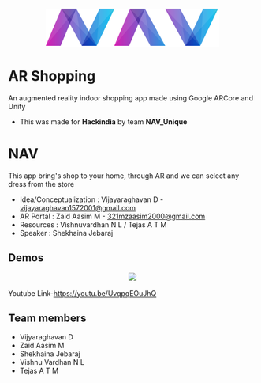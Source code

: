 <p align="center">
  <img width="70%" src="https://github.com/321mzaasim/nav-project/blob/master/Assets/nav-logo.png">
</p>

# AR Shopping

An augmented reality indoor shopping app made using Google ARCore and Unity

* This was made for **Hackindia** by team **NAV_Unique**

# NAV

This app bring's shop to your home, through AR and we can select any dress from the store

* Idea/Conceptualization : Vijayaraghavan D - vijayaraghavan1572001@gmail.com
* AR Portal              : Zaid Aasim M     - 321mzaasim2000@gmail.com
* Resources              : Vishnuvardhan N L / Tejas A T M
* Speaker                : Shekhaina Jebaraj

## Demos

<p align="center">
  <img src="https://github.com/321mzaasim/AR-Shopping/blob/master/Animated%20GIF-downsized_large.gif" width="30%">
</p>

Youtube Link-https://youtu.be/UvqpqEOuJhQ


## Team members

* Vijyaraghavan D
* Zaid Aasim M
* Shekhaina Jebaraj
* Vishnu Vardhan N L
* Tejas A T M
